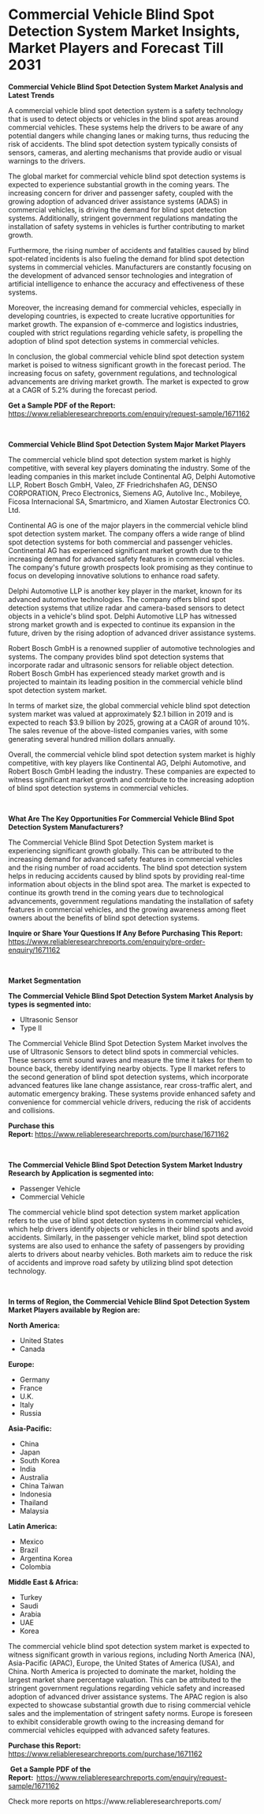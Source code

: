<p><h1>Commercial Vehicle Blind Spot Detection System Market Insights, Market Players and Forecast Till 2031</h1></p><p><strong>Commercial Vehicle Blind Spot Detection System Market Analysis and Latest Trends</strong></p>
<p><p>A commercial vehicle blind spot detection system is a safety technology that is used to detect objects or vehicles in the blind spot areas around commercial vehicles. These systems help the drivers to be aware of any potential dangers while changing lanes or making turns, thus reducing the risk of accidents. The blind spot detection system typically consists of sensors, cameras, and alerting mechanisms that provide audio or visual warnings to the drivers.</p><p>The global market for commercial vehicle blind spot detection systems is expected to experience substantial growth in the coming years. The increasing concern for driver and passenger safety, coupled with the growing adoption of advanced driver assistance systems (ADAS) in commercial vehicles, is driving the demand for blind spot detection systems. Additionally, stringent government regulations mandating the installation of safety systems in vehicles is further contributing to market growth.</p><p>Furthermore, the rising number of accidents and fatalities caused by blind spot-related incidents is also fueling the demand for blind spot detection systems in commercial vehicles. Manufacturers are constantly focusing on the development of advanced sensor technologies and integration of artificial intelligence to enhance the accuracy and effectiveness of these systems.</p><p>Moreover, the increasing demand for commercial vehicles, especially in developing countries, is expected to create lucrative opportunities for market growth. The expansion of e-commerce and logistics industries, coupled with strict regulations regarding vehicle safety, is propelling the adoption of blind spot detection systems in commercial vehicles.</p><p>In conclusion, the global commercial vehicle blind spot detection system market is poised to witness significant growth in the forecast period. The increasing focus on safety, government regulations, and technological advancements are driving market growth. The market is expected to grow at a CAGR of 5.2% during the forecast period.</p></p>
<p><strong>Get a Sample PDF of the Report:&nbsp;</strong> <a href="https://www.reliableresearchreports.com/enquiry/request-sample/1671162">https://www.reliableresearchreports.com/enquiry/request-sample/1671162</a></p>
<p>&nbsp;</p>
<p><strong>Commercial Vehicle Blind Spot Detection System Major Market Players</strong></p>
<p><p>The commercial vehicle blind spot detection system market is highly competitive, with several key players dominating the industry. Some of the leading companies in this market include Continental AG, Delphi Automotive LLP, Robert Bosch GmbH, Valeo, ZF Friedrichshafen AG, DENSO CORPORATION, Preco Electronics, Siemens AG, Autolive Inc., Mobileye, Ficosa Internacional SA, Smartmicro, and Xiamen Autostar Electronics CO. Ltd.</p><p>Continental AG is one of the major players in the commercial vehicle blind spot detection system market. The company offers a wide range of blind spot detection systems for both commercial and passenger vehicles. Continental AG has experienced significant market growth due to the increasing demand for advanced safety features in commercial vehicles. The company's future growth prospects look promising as they continue to focus on developing innovative solutions to enhance road safety. </p><p>Delphi Automotive LLP is another key player in the market, known for its advanced automotive technologies. The company offers blind spot detection systems that utilize radar and camera-based sensors to detect objects in a vehicle's blind spot. Delphi Automotive LLP has witnessed strong market growth and is expected to continue its expansion in the future, driven by the rising adoption of advanced driver assistance systems.</p><p>Robert Bosch GmbH is a renowned supplier of automotive technologies and systems. The company provides blind spot detection systems that incorporate radar and ultrasonic sensors for reliable object detection. Robert Bosch GmbH has experienced steady market growth and is projected to maintain its leading position in the commercial vehicle blind spot detection system market.</p><p>In terms of market size, the global commercial vehicle blind spot detection system market was valued at approximately $2.1 billion in 2019 and is expected to reach $3.9 billion by 2025, growing at a CAGR of around 10%. The sales revenue of the above-listed companies varies, with some generating several hundred million dollars annually.</p><p>Overall, the commercial vehicle blind spot detection system market is highly competitive, with key players like Continental AG, Delphi Automotive, and Robert Bosch GmbH leading the industry. These companies are expected to witness significant market growth and contribute to the increasing adoption of blind spot detection systems in commercial vehicles.</p></p>
<p>&nbsp;</p>
<p><strong>What Are The Key Opportunities For Commercial Vehicle Blind Spot Detection System Manufacturers?</strong></p>
<p><p>The Commercial Vehicle Blind Spot Detection System market is experiencing significant growth globally. This can be attributed to the increasing demand for advanced safety features in commercial vehicles and the rising number of road accidents. The blind spot detection system helps in reducing accidents caused by blind spots by providing real-time information about objects in the blind spot area. The market is expected to continue its growth trend in the coming years due to technological advancements, government regulations mandating the installation of safety features in commercial vehicles, and the growing awareness among fleet owners about the benefits of blind spot detection systems.</p></p>
<p><strong>Inquire or Share Your Questions If Any Before Purchasing This Report:</strong> <a href="https://www.reliableresearchreports.com/enquiry/pre-order-enquiry/1671162">https://www.reliableresearchreports.com/enquiry/pre-order-enquiry/1671162</a></p>
<p>&nbsp;</p>
<p><strong>Market Segmentation</strong></p>
<p><strong>The Commercial Vehicle Blind Spot Detection System Market Analysis by types is segmented into:</strong></p>
<p><ul><li>Ultrasonic Sensor</li><li>Type II</li></ul></p>
<p><p>The Commercial Vehicle Blind Spot Detection System Market involves the use of Ultrasonic Sensors to detect blind spots in commercial vehicles. These sensors emit sound waves and measure the time it takes for them to bounce back, thereby identifying nearby objects. Type II market refers to the second generation of blind spot detection systems, which incorporate advanced features like lane change assistance, rear cross-traffic alert, and automatic emergency braking. These systems provide enhanced safety and convenience for commercial vehicle drivers, reducing the risk of accidents and collisions.</p></p>
<p><strong>Purchase this Report:&nbsp;</strong><a href="https://www.reliableresearchreports.com/purchase/1671162">https://www.reliableresearchreports.com/purchase/1671162</a></p>
<p>&nbsp;</p>
<p><strong>The Commercial Vehicle Blind Spot Detection System Market Industry Research by Application is segmented into:</strong></p>
<p><ul><li>Passenger Vehicle</li><li>Commercial Vehicle</li></ul></p>
<p><p>The commercial vehicle blind spot detection system market application refers to the use of blind spot detection systems in commercial vehicles, which help drivers identify objects or vehicles in their blind spots and avoid accidents. Similarly, in the passenger vehicle market, blind spot detection systems are also used to enhance the safety of passengers by providing alerts to drivers about nearby vehicles. Both markets aim to reduce the risk of accidents and improve road safety by utilizing blind spot detection technology.</p></p>
<p>&nbsp;</p>
<p><strong>In terms of Region, the Commercial Vehicle Blind Spot Detection System Market Players available by Region are:</strong></p>
<p>
    <p> <strong> North America: </strong>
        <ul>
            <li>United States</li>
            <li>Canada</li>
        </ul>
        </p> 
    <p> <strong> Europe: </strong>
        <ul>
            <li>Germany</li>
            <li>France</li>
            <li>U.K.</li>
            <li>Italy</li>
            <li>Russia</li>
        </ul>
        </p> 
    <p> <strong> Asia-Pacific: </strong>
        <ul>
            <li>China</li>
            <li>Japan</li>
            <li>South Korea</li>
            <li>India</li>
            <li>Australia</li>
            <li>China Taiwan</li>
            <li>Indonesia</li>
            <li>Thailand</li>
            <li>Malaysia</li>
        </ul>
        </p> 
    <p> <strong> Latin America: </strong>
        <ul>
            <li>Mexico</li>
            <li>Brazil</li>
            <li>Argentina Korea</li>
            <li>Colombia</li>
        </ul>
        </p> 
    <p> <strong> Middle East & Africa: </strong>
        <ul>
            <li>Turkey</li>
            <li>Saudi</li>
            <li>Arabia</li>
            <li>UAE</li>
            <li>Korea</li>
        </ul>
    </p>
    </p>
<p><p>The commercial vehicle blind spot detection system market is expected to witness significant growth in various regions, including North America (NA), Asia-Pacific (APAC), Europe, the United States of America (USA), and China. North America is projected to dominate the market, holding the largest market share percentage valuation. This can be attributed to the stringent government regulations regarding vehicle safety and increased adoption of advanced driver assistance systems. The APAC region is also expected to showcase substantial growth due to rising commercial vehicle sales and the implementation of stringent safety norms. Europe is foreseen to exhibit considerable growth owing to the increasing demand for commercial vehicles equipped with advanced safety features.</p></p>
<p><strong>Purchase this Report: </strong><a href="https://www.reliableresearchreports.com/purchase/1671162">https://www.reliableresearchreports.com/purchase/1671162</a></p>
<p>&nbsp;<strong>Get a Sample PDF of the Report:&nbsp;&nbsp;</strong><a href="https://www.reliableresearchreports.com/enquiry/request-sample/1671162">https://www.reliableresearchreports.com/enquiry/request-sample/1671162</a></p>
<p><strong></strong></p>
<p>Check more reports on https://www.reliableresearchreports.com/</p>